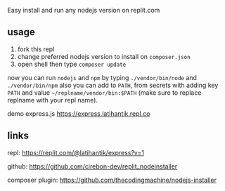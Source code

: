 Easy install and run any nodejs version on replit.com

## usage

1. fork this repl
2. change preferred nodejs version to install on `composer.json`
3. open shell then type `composer update`

now you can run `nodejs` and `npm` by typing `./vendor/bin/node` and `./vendor/bin/npm` also you can add to `PATH`, from secrets with adding key `PATH` and value `~/replname/vendor/bin:$PATH` (make sure to replace replname with your repl name).

demo express.js https://express.latihantik.repl.co

## links

repl: https://replit.com/@latihantik/express?v=1

github: https://github.com/cirebon-dev/replit_nodeinstaller

composer plugin: https://github.com/thecodingmachine/nodejs-installer